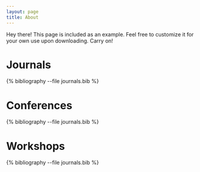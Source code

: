 ```yaml
---
layout: page
title: About
---
```


<p class="message">
  Hey there! This page is included as an example. Feel free to customize it for your own use upon downloading. Carry on!
</p>


# Journals

{% bibliography --file journals.bib %}

# Conferences

{% bibliography --file journals.bib %}

# Workshops

{% bibliography --file journals.bib %}
